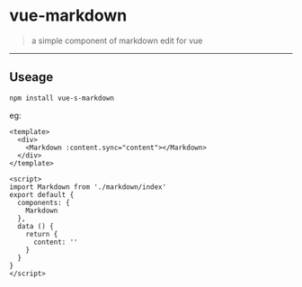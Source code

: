 # vue-markdown
>a simple component of markdown edit for vue

----

## Useage

```bash
npm install vue-s-markdown

```

eg:

```
<template>
  <div>
    <Markdown :content.sync="content"></Markdown>
  </div>
</template>

<script>
import Markdown from './markdown/index'
export default {
  components: {
    Markdown
  },
  data () {
    return {
      content: ''
    }
  }
}
</script>
```

